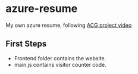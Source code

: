 # azure-resume
My own azure resume, following [ACG project video](https://learn.acloud.guru/series/acg-projects/view/403)


## First Steps

- Frontend folder contains the website.
- main.js contains visitor counter code.
